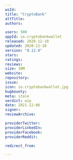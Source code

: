 ```yaml
---
wsId: 
title: "CryptoBank"
altTitle: 
authors:

users: 500
appId: io.cryptobankwallet
released: 2020-12-10
updated: 2020-12-10
version: "0.12.0"
stars: 
ratings: 
reviews: 
size: 30M
website: 
repository: 
issue: 
icon: io.cryptobankwallet.jpg
bugbounty: 
meta: stale
verdict: wip
date: 2021-12-06
signer: 
reviewArchive:

providerTwitter: 
providerLinkedIn: 
providerFacebook: 
providerReddit: 

redirect_from:

---
```


